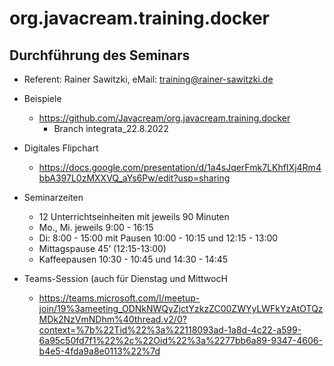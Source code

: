 # org.javacream.training.docker

## Durchführung des Seminars 
* Referent: Rainer Sawitzki, eMail: training@rainer-sawitzki.de

* Beispiele
  * https://github.com/Javacream/org.javacream.training.docker
    *  Branch integrata_22.8.2022
    
* Digitales Flipchart
  * https://docs.google.com/presentation/d/1a4sJqerFmk7LKhfIXj4Rm4bbA397L0zMXXVQ_aYs6Pw/edit?usp=sharing

* Seminarzeiten
  * 12 Unterrichtseinheiten mit jeweils 90 Minuten
  * Mo., Mi. jeweils 9:00 - 16:15
  * Di: 8:00 - 15:00 mit Pausen 10:00 - 10:15 und 12:15 - 13:00
  * Mittagspause 45’ (12:15-13:00)
  * Kaffeepausen 10:30 - 10:45 und 14:30 - 14:45
  
* Teams-Session (auch für Dienstag und MittwocH
  * https://teams.microsoft.com/l/meetup-join/19%3ameeting_ODNkNWQyZjctYzkzZC00ZWYyLWFkYzAtOTQzMDk2NzVmNDhm%40thread.v2/0?context=%7b%22Tid%22%3a%22118093ad-1a8d-4c22-a599-6a95c50fd7f1%22%2c%22Oid%22%3a%2277bb6a89-9347-4606-b4e5-4fda9a8e0113%22%7d


